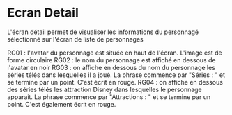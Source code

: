 # Ecran Detail
L'écran détail permet de visualiser les informations du personnagé sélectionné sur l'écran de liste de personnages

RG01 : l'avatar du personnage est située en haut de l'écran. L'image est de forme circulaire 
RG02 : le nom du personnage est affiché en dessous de l'avatar en noir
RG03 : on affiche en dessous du nom du personnage les séries télés dans lesquelles il a joué. La phrase commence par "Séries : " et se termine par un point. C'est écrit en rouge.
RG04 : on affiche en dessous des séries télés les attraction Disney dans lesquelles le personnage apparait. La phrase commence par "Attractions : " et se termine par un point. C'est également écrit en rouge.